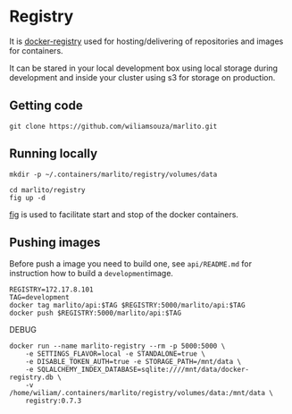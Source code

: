 Registry
========

It is [docker-registry](https://github.com/dotcloud/docker-registry)
used for hosting/delivering of repositories and images for containers.

It can be stared in your local development box using local storage during
development and inside your cluster using s3 for storage on production.

Getting code
------------

```
git clone https://github.com/wiliamsouza/marlito.git
```

Running locally
---------------

```
mkdir -p ~/.containers/marlito/registry/volumes/data
```

```
cd marlito/registry
fig up -d
```

[fig](http://orchardup.github.io/fig/) is used to facilitate start and stop
of the docker containers.

Pushing images
--------------

Before push a image you need to build one, see `api/README.md`
for instruction how to build a `development`image.

```
REGISTRY=172.17.8.101
TAG=development
docker tag marlito/api:$TAG $REGISTRY:5000/marlito/api:$TAG
docker push $REGISTRY:5000/marlito/api:$TAG
```

DEBUG

```
docker run --name marlito-registry --rm -p 5000:5000 \
    -e SETTINGS_FLAVOR=local -e STANDALONE=true \
    -e DISABLE_TOKEN_AUTH=true -e STORAGE_PATH=/mnt/data \
    -e SQLALCHEMY_INDEX_DATABASE=sqlite:////mnt/data/docker-registry.db \
    -v /home/wiliam/.containers/marlito/registry/volumes/data:/mnt/data \
    registry:0.7.3
```
